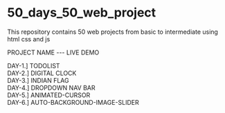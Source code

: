 # 50_days_50_web_project
This repository contains 50 web projects from basic to intermediate using html css and js 

 PROJECT NAME --- LIVE DEMO 

DAY-1.] TODOLIST     
DAY-2.] DIGITAL CLOCK      
DAY-3.] INDIAN FLAG     
DAY-4.] DROPDOWN NAV BAR       
DAY-5.] ANIMATED-CURSOR        
DAY-6.] AUTO-BACKGROUND-IMAGE-SLIDER

